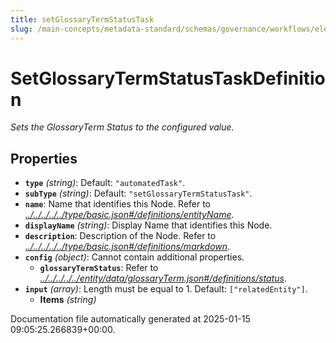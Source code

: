 ```yaml
---
title: setGlossaryTermStatusTask
slug: /main-concepts/metadata-standard/schemas/governance/workflows/elements/nodes/automatedtask/setglossarytermstatustask
---
```


# SetGlossaryTermStatusTaskDefinition

*Sets the GlossaryTerm Status to the configured value.*

## Properties

- **`type`** *(string)*: Default: `"automatedTask"`.
- **`subType`** *(string)*: Default: `"setGlossaryTermStatusTask"`.
- **`name`**: Name that identifies this Node. Refer to *[../../../../../type/basic.json#/definitions/entityName](#/../../../../type/basic.json#/definitions/entityName)*.
- **`displayName`** *(string)*: Display Name that identifies this Node.
- **`description`**: Description of the Node. Refer to *[../../../../../type/basic.json#/definitions/markdown](#/../../../../type/basic.json#/definitions/markdown)*.
- **`config`** *(object)*: Cannot contain additional properties.
  - **`glossaryTermStatus`**: Refer to *[../../../../../entity/data/glossaryTerm.json#/definitions/status](#/../../../../entity/data/glossaryTerm.json#/definitions/status)*.
- **`input`** *(array)*: Length must be equal to 1. Default: `["relatedEntity"]`.
  - **Items** *(string)*


Documentation file automatically generated at 2025-01-15 09:05:25.266839+00:00.
